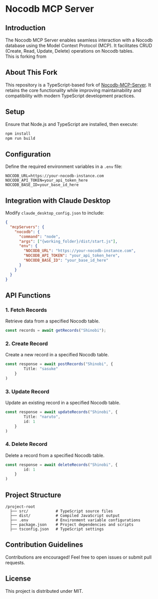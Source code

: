 # Nocodb MCP Server

## Introduction
The Nocodb MCP Server enables seamless interaction with a Nocodb database using the Model Context Protocol (MCP). It facilitates CRUD (Create, Read, Update, Delete) operations on Nocodb tables.  
This is forking from 

## About This Fork
This repository is a TypeScript-based fork of [Nocodb-MCP-Server](https://github.com/granthooks/Nocodb-MCP-Server). It retains the core functionality while improving maintainability and compatibility with modern TypeScript development practices.

## Setup
Ensure that Node.js and TypeScript are installed, then execute:
```sh
npm install
npm run build
```

## Configuration
Define the required environment variables in a `.env` file:
```env
NOCODB_URL=https://your-nocodb-instance.com
NOCODB_API_TOKEN=your_api_token_here
NOCODB_BASE_ID=your_base_id_here
```

## Integration with Claude Desktop
Modify `claude_desktop_config.json` to include:
```json
{
  "mcpServers": {
    "nocodb": {
      "command": "node",
      "args": ["{working_folder}/dist/start.js"],
      "env": {
        "NOCODB_URL": "https://your-nocodb-instance.com",
        "NOCODB_API_TOKEN": "your_api_token_here",
        "NOCODB_BASE_ID": "your_base_id_here"
      }
    }
  }
}
```

## API Functions
### 1. Fetch Records
Retrieve data from a specified Nocodb table.
```typescript
const records = await getRecords("Shinobi");
```

### 2. Create Record
Create a new record in a specified Nocodb table.
```typescript
const response = await postRecords("Shinobi", {
        Title: "sasuke"
    }
)
``` 

### 3. Update Record
Update an existing record in a specified Nocodb table.
```typescript
const response = await updateRecords("Shinobi", {
        Title: "naruto",
        id: 1
    }
)
```

### 4. Delete Record
Delete a record from a specified Nocodb table.
```typescript
const response = await deleteRecords("Shinobi", {
        id: 1
    }
)
```


## Project Structure
```
/project-root
  ├── src/            # TypeScript source files
  ├── dist/           # Compiled JavaScript output
  ├── .env            # Environment variable configurations
  ├── package.json    # Project dependencies and scripts
  ├── tsconfig.json   # TypeScript settings
```

## Contribution Guidelines
Contributions are encouraged! Feel free to open issues or submit pull requests.

## License
This project is distributed under MIT.
